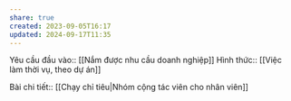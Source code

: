 ```yaml
---
share: true
created: 2023-09-05T16:17
updated: 2024-09-17T11:35
---
```

Yêu cầu đầu vào:: [[Nắm được nhu cầu doanh nghiệp]]
Hình thức:: [[Việc làm thời vụ, theo dự án]]

Bài chi tiết:: [[Chạy chỉ tiêu|Nhóm cộng tác viên cho nhân viên]]